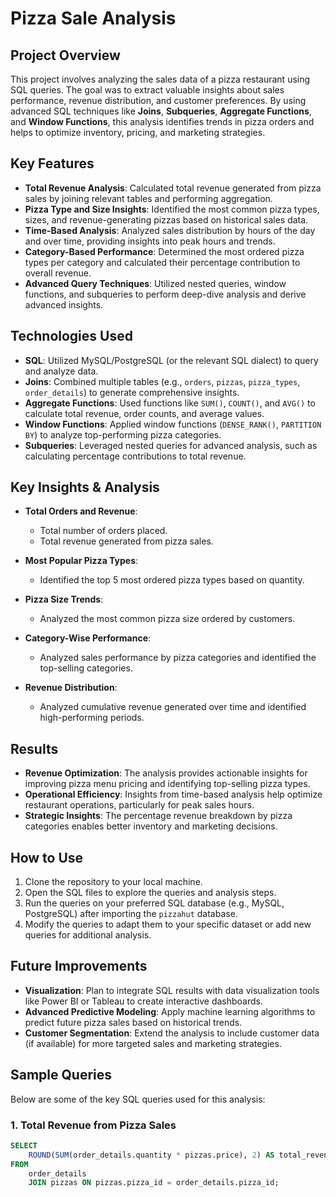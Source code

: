 # Pizza Sale Analysis

## Project Overview

This project involves analyzing the sales data of a pizza restaurant using SQL queries. The goal was to extract valuable insights about sales performance, revenue distribution, and customer preferences. By using advanced SQL techniques like **Joins**, **Subqueries**, **Aggregate Functions**, and **Window Functions**, this analysis identifies trends in pizza orders and helps to optimize inventory, pricing, and marketing strategies.

## Key Features

- **Total Revenue Analysis**: Calculated total revenue generated from pizza sales by joining relevant tables and performing aggregation.
- **Pizza Type and Size Insights**: Identified the most common pizza types, sizes, and revenue-generating pizzas based on historical sales data.
- **Time-Based Analysis**: Analyzed sales distribution by hours of the day and over time, providing insights into peak hours and trends.
- **Category-Based Performance**: Determined the most ordered pizza types per category and calculated their percentage contribution to overall revenue.
- **Advanced Query Techniques**: Utilized nested queries, window functions, and subqueries to perform deep-dive analysis and derive advanced insights.

## Technologies Used

- **SQL**: Utilized MySQL/PostgreSQL (or the relevant SQL dialect) to query and analyze data.
- **Joins**: Combined multiple tables (e.g., `orders`, `pizzas`, `pizza_types`, `order_details`) to generate comprehensive insights.
- **Aggregate Functions**: Used functions like `SUM()`, `COUNT()`, and `AVG()` to calculate total revenue, order counts, and average values.
- **Window Functions**: Applied window functions (`DENSE_RANK()`, `PARTITION BY`) to analyze top-performing pizza categories.
- **Subqueries**: Leveraged nested queries for advanced analysis, such as calculating percentage contributions to total revenue.

## Key Insights & Analysis

- **Total Orders and Revenue**: 
  - Total number of orders placed.
  - Total revenue generated from pizza sales.

- **Most Popular Pizza Types**: 
  - Identified the top 5 most ordered pizza types based on quantity.
  
- **Pizza Size Trends**: 
  - Analyzed the most common pizza size ordered by customers.

- **Category-Wise Performance**: 
  - Analyzed sales performance by pizza categories and identified the top-selling categories.

- **Revenue Distribution**: 
  - Analyzed cumulative revenue generated over time and identified high-performing periods.

## Results

- **Revenue Optimization**: The analysis provides actionable insights for improving pizza menu pricing and identifying top-selling pizza types.
- **Operational Efficiency**: Insights from time-based analysis help optimize restaurant operations, particularly for peak sales hours.
- **Strategic Insights**: The percentage revenue breakdown by pizza categories enables better inventory and marketing decisions.

## How to Use

1. Clone the repository to your local machine.
2. Open the SQL files to explore the queries and analysis steps.
3. Run the queries on your preferred SQL database (e.g., MySQL, PostgreSQL) after importing the `pizzahut` database.
4. Modify the queries to adapt them to your specific dataset or add new queries for additional analysis.

## Future Improvements

- **Visualization**: Plan to integrate SQL results with data visualization tools like Power BI or Tableau to create interactive dashboards.
- **Advanced Predictive Modeling**: Apply machine learning algorithms to predict future pizza sales based on historical trends.
- **Customer Segmentation**: Extend the analysis to include customer data (if available) for more targeted sales and marketing strategies.

## Sample Queries

Below are some of the key SQL queries used for this analysis:

### 1. Total Revenue from Pizza Sales

```sql
SELECT 
    ROUND(SUM(order_details.quantity * pizzas.price), 2) AS total_revenue
FROM 
    order_details
    JOIN pizzas ON pizzas.pizza_id = order_details.pizza_id;
